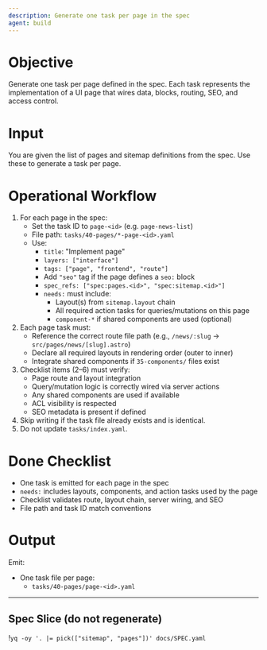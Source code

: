 ```yaml
---
description: Generate one task per page in the spec
agent: build
---
```


# Objective
Generate one task per page defined in the spec. Each task represents the implementation of a UI page that wires data, blocks, routing, SEO, and access control.

# Input
You are given the list of pages and sitemap definitions from the spec. Use these to generate a task per page.

# Operational Workflow
1. For each page in the spec:
   - Set the task ID to `page-<id>` (e.g. `page-news-list`)
   - File path: `tasks/40-pages/*-page-<id>.yaml`
   - Use:
     - `title`: "Implement <id> page"
     - `layers: ["interface"]`
     - `tags: ["page", "frontend", "route"]`
     - Add `"seo"` tag if the page defines a `seo:` block
     - `spec_refs: ["spec:pages.<id>", "spec:sitemap.<id>"]`
     - `needs:` must include:
       - Layout(s) from `sitemap.layout` chain
       - All required action tasks for queries/mutations on this page
       - `component-*` if shared components are used (optional)
2. Each page task must:
   - Reference the correct route file path (e.g., `/news/:slug` → `src/pages/news/[slug].astro`)
   - Declare all required layouts in rendering order (outer to inner)
   - Integrate shared components if `35-components/` files exist
3. Checklist items (2–6) must verify:
   - Page route and layout integration
   - Query/mutation logic is correctly wired via server actions
   - Any shared components are used if available
   - ACL visibility is respected
   - SEO metadata is present if defined
4. Skip writing if the task file already exists and is identical.
5. Do not update `tasks/index.yaml`.

# Done Checklist
- One task is emitted for each page in the spec
- `needs:` includes layouts, components, and action tasks used by the page
- Checklist validates route, layout chain, server wiring, and SEO
- File path and task ID match conventions

# Output
Emit:
- One task file per page:
  - `tasks/40-pages/page-<id>.yaml`

---

## Spec Slice (do not regenerate)

!`yq -oy '. |= pick(["sitemap", "pages"])' docs/SPEC.yaml`
